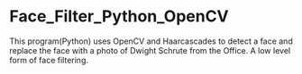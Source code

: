 # Face_Filter_Python_OpenCV
This program(Python) uses OpenCV and Haarcascades to detect a face and replace the face with a photo of Dwight Schrute from the Office. A low level form of face filtering.
